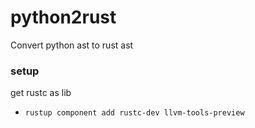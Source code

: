 # python2rust

Convert python ast to rust ast

### setup

get rustc as lib

* `rustup component add rustc-dev llvm-tools-preview`
